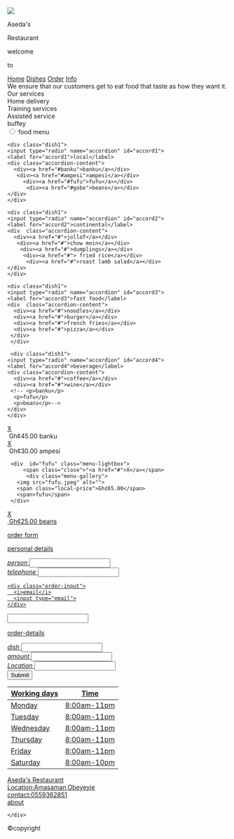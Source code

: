 <!DOCTYPE html>
<html>

<head>
  <link rel="stylesheet" href="test.css">
  <link rel="stylesheet" href="https://fonts.googleapis.com/css2?family=Material+Symbols+Outlined:opsz,wght,FILL,GRAD@24,400,0,0" />
  <meta charset="UTF-8">
  <meta name="viewport" content="width=device-width, initial-scale=1">
  <title></title>
</head>

<body>
  <div class="background">
    <img src="bg.jpeg">
      <p class="bg-description1">Aseda<span>'</span>s </p>
       <p class="bg-description2">Restaurant</p>
       <p class="bg-description3">welcome</p>
       <p class="bg-description4">to</p>
  </div>
 <nav>
   <div class="nav-bar">
     <a href="#">Home</a>
      <a href="#">Dishes</a>
       <a href="#">Order</a>
        <a href="#">Info</a>
   </div>
 </nav>
<main>
<div class="forewords">
 We ensure that our customers get to eat food that taste as how they want it.
</div>
<div class="our-service">
  <div class="s1">Our services</div>
  <div class="s2">Home delivery</div>
  <div class="s3">Training services</div>
  <div class="s4">Assisted service</div>
  <div class="s5">buffey</div>
</div>

<div class="dish">
  <input type="radio" name="accordion" id="accordion1">
  <label for="accordion1" class="kind-of-food"> food menu</label>
  
 
    
    <div class="dish1">
    <input type="radio" name="accordion" id="accord1">
    <label for="accord1">local</label>
    <div class="accordion-content">
      <div><a href="#banku">banku</a></div>
       <div><a href="#ampesi">ampesi</a></div>
         <div><a href="#fufu">fufu</a></div>
          <div><a href="#gobe">beans</a></div>
    </div>
    </div>
    
    <div class="dish1">
    <input type="radio" name="accordion" id="accord2">
    <label for="accord2">continental</label>
    <div  class="accordion-content">
      <div><a href="#">jollof</a></div>
       <div><a href="#">chow mein</a></div>
        <div><a href="#">dumplings</a></div>
         <div><a href="#"> fried rice</a></div>
          <div><a href="#">roast lamb salad</a></div>
    </div>
    </div>
    
    <div class="dish1">
    <input type="radio" name="accordion" id="accord3">
    <label for="accord3">fast food</label>
    <div  class="accordion-content">
      <div><a href="#">noodles</a></div>
      <div><a href="#">burger</a></div>
      <div><a href="#">french fries</a></div>
      <div><a href="#">pizza</a></div>
     </div>
     </div>
     
     <div class="dish1">
    <input type="radio" name="accordion" id="accord4">
    <label for="accord4">beverage</label>
    <div class="accordion-content">
      <div><a href="#">coffee</a></div>
      <div><a href="#">wine</a></div>
     <!-- <p>banku</p>
      <p>fufu</p>
      <p>beans</p>-->
    </div>
    </div>
  </div>
</div>

<!--<div class="dropdown">
  <div>Kind of dish</div>
  <div class="dropdown-description">
  <a href="#local">Local</a>
  <a href="#">continental</a>
  <a href="#">fast food</a>
</div>
</div>-->



   <div id="banku" class="menu-lightbox">
    <span class="close"><a href="#">X</a></span>
     <div class="menu-gallery">
     <img src="banku.jpeg" alt="">
     <span class="local-price">Gh¢45.00</span>
     <span>banku</span>
   </div>
   </div> 
   
   
   <div id="ampesi"class="menu-lightbox">
       <span class="close"><a href="#">X</a></span>
       <div class="menu-gallery">
     <img src="ampesi.jpeg" alt="">
     <span class="local-price">Gh¢30.00</span>
     <span>ampesi</span>
     </div>
   </div>
   
     <div  id="fufu" class="menu-lightbox">
         <span class="close">"<a href="#">X</a></span>
          <div class="menu-gallery">
       <img src="fufu.jpeg" alt="">
       <span class="local-price">Gh¢65.00</span>
       <span>fufu</span>
     </div>
   </div>
   
 
   <div  id="gobe" class="menu-lightbox">
       <span class="close"><a href="#">X</span>
        <div class="menu-gallery">
     <img src="gobe.jpeg" alt="">
     <span class="local-price">Gh¢25.00</span>
     <span>beans</span>
   </div>
 </div>
  
   
   
   <p class="order">order form</p>
<div class="order-form">

  <form action="#" method="get">
     <p>personal details</p>
     
  <div class="order-input">
    <i class="material-symbols-outlined">person</i>
     <input type="text">
  </div>
  
  <div class="order-input">
    <i >telephone</i>
    <input type="tel">
  </div>
  
    <div class="order-input">
      <i>email</i>
      <input type="email">
    </div>
  
  <div class="order-input">
<i class="fa fa-map-marker"></i>
<input type="text">
</div>
<p class="order-details">order-details</p>
<div class="order-input">
  <i>dish</i>
  <input type="text">
  </div>
  
  <div class="order-input">
  <i>amount</i>
  <input type="text">
  </div>
 <div class="order-input"class="locate">
  <i>Location</i>
  <input type="text">
  </div>
  <div class="order-input"class="locate">
  <input type="submit">
  </div>
  
  </form>
</div>

<table>
  <thead>
    <tr>
      <th>Working days</th>
      <th>Time</th>
    </tr>
    <tr>
    </tr>
    <tbody>
      <tr>
        <td>Monday</td>
        <td>8:00am-11pm</td>
      </tr>
      <tr>
        <td>Tuesday</td>
         <td>8:00am-11pm</td>
      </tr>
      <tr>
         <tr>
        <td>Wednesday</td>
         <td>8:00am-11pm</td>
         </tr>
          <tr>
        <td>Thursday</td>
         <td>8:00am-11pm</td>
         </tr>
          <tr>
        <td>Friday</td>
         <td>8:00am-11pm</td>
         </tr>
          <tr>
        <td>Saturday</td>
         <td>8:00am-10pm</td>
         </tr>
      </tr>
    </tbody>
  </thead>
</table>

</main>
<footer>
  <div class="footer">
    <div>Aseda's Restaurant</div>
    <div>
      <div><a href="#">Location:Amasaman,Obeyeyie</a></div>
     <div><a href="#">contact:0559362851</a></div>
       <div><a href="#">about</a></div>
      
    </div>
  </div>
  <div class="copyright">©copyright</div>
</footer>
 
</body>

</html 









